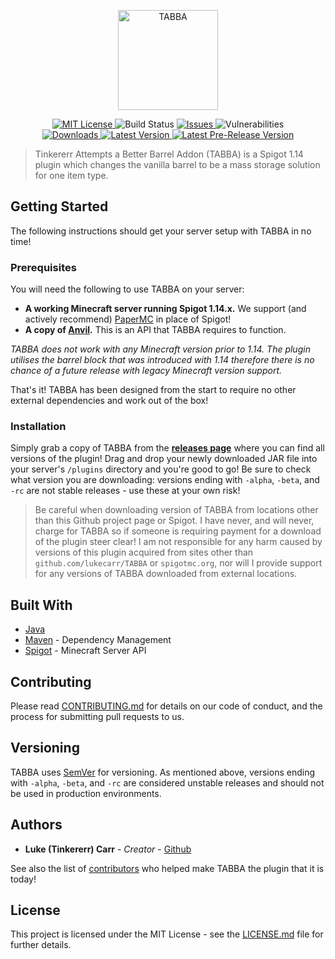<p align="center"><img src="https://raw.githubusercontent.com/lukecarr/TABBA/assets/header.png" alt="TABBA" height="160" /></p>

<p align="center">
  <a href="https://choosealicense.com/licenses/mit/">
    <img src="https://img.shields.io/github/license/lukecarr/tabba.svg?style=for-the-badge" alt="MIT License" />
  </a>
  <img src="https://img.shields.io/travis/lukecarr/TABBA.svg?label=Build%20Status&style=for-the-badge" alt="Build Status" />
  <a href="https://github.com/lukecarr/TABBA/issues">
    <img src="https://img.shields.io/github/issues/lukecarr/tabba.svg?style=for-the-badge" alt="Issues" />
  </a>
  <img src="https://img.shields.io/snyk/vulnerabilities/github/lukecarr/tabba.svg?style=for-the-badge" alt="Vulnerabilities" />
  <br>
  <a href="https://github.com/lukecarr/TABBA/releases">
    <img src="https://img.shields.io/github/downloads/lukecarr/tabba/total.svg?style=for-the-badge" alt="Downloads" />
  </a>
  <a href="https://github.com/lukecarr/TABBA/blob/master/CHANGELOG.md">
    <img src="https://img.shields.io/github/tag/lukecarr/tabba.svg?label=Latest&style=for-the-badge" alt="Latest Version" />
  </a>
  <a href="https://github.com/lukecarr/TABBA/blob/master/CHANGELOG.md">
    <img src="https://img.shields.io/github/tag-pre/lukecarr/tabba.svg?label=Pre-Release&style=for-the-badge" alt="Latest Pre-Release Version" />
  </a>
</p>

> Tinkererr Attempts a Better Barrel Addon (TABBA) is a Spigot 1.14 plugin which changes the vanilla barrel to be a mass storage solution for one item type.

## Getting Started

The following instructions should get your server setup with TABBA in no time!

### Prerequisites

You will need the following to use TABBA on your server:
- **A working Minecraft server running Spigot 1.14.x.** We support (and actively recommend) [PaperMC](https://papermc.io) in place of Spigot!
- **A copy of [Anvil](https://github.com/lukecarr/Anvil).** This is an API that TABBA requires to function.

*TABBA does not work with any Minecraft version prior to 1.14. The plugin utilises the barrel block that was introduced with 1.14 therefore there is no chance of a future release with legacy Minecraft version support.*

That's it! TABBA has been designed from the start to require no other external dependencies and work out of the box!

### Installation

Simply grab a copy of TABBA from the **[releases page](https://github.com/lukecarr/TABBA/releases)** where you can find all versions of the plugin! Drag and drop your newly downloaded JAR file into your server's `/plugins` directory and you're good to go! Be sure to check what version you are downloading: versions ending with `-alpha`, `-beta`, and `-rc` are not stable releases - use these at your own risk!

> Be careful when downloading version of TABBA from locations other than this Github project page or Spigot. I have never, and will never, charge for TABBA so if someone is requiring payment for a download of the plugin steer clear! I am not responsible for any harm caused by versions of this plugin acquired from sites other than `github.com/lukecarr/TABBA` or `spigotmc.org`, nor will I provide support for any versions of TABBA downloaded from external locations.

## Built With

* [Java](https://www.java.com/)
* [Maven](https://maven.apache.org/) - Dependency Management
* [Spigot](https://spigotmc.org/) - Minecraft Server API

## Contributing

Please read [CONTRIBUTING.md](CONTRIBUTING.md) for details on our code of conduct, and the process for submitting pull requests to us.

## Versioning

TABBA uses [SemVer](http://semver.org/) for versioning. As mentioned above, versions ending with `-alpha`, `-beta`, and `-rc` are considered unstable releases and should not be used in production environments.

## Authors

* **Luke (Tinkererr) Carr** - *Creator* - [Github](https://github.com/lukecarr)

See also the list of [contributors](https://github.com/lukecarr/TABBA/contributors) who helped make TABBA the plugin that it is today!

## License

This project is licensed under the MIT License - see the [LICENSE.md](LICENSE.md) file for further details.
